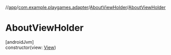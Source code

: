 //[app](../../../index.md)/[com.example.playgames.adapter](../index.md)/[AboutViewHolder](index.md)/[AboutViewHolder](-about-view-holder.md)

# AboutViewHolder

[androidJvm]\
constructor(view: [View](https://developer.android.com/reference/kotlin/android/view/View.html))
